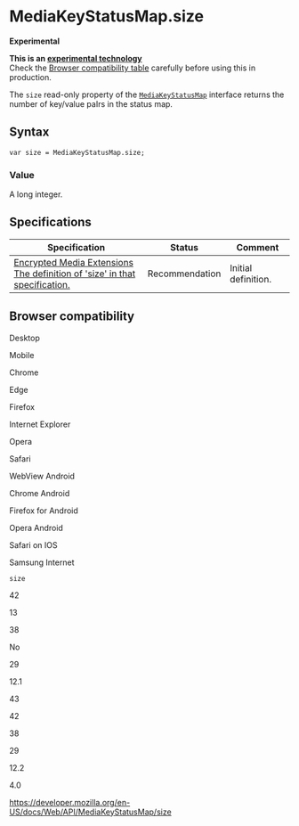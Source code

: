 MediaKeyStatusMap.size
======================

**Experimental**

**This is an [experimental technology](https://developer.mozilla.org/en-US/docs/MDN/Guidelines/Conventions_definitions#experimental)**  
Check the [Browser compatibility table](#browser_compatibility) carefully before using this in production.

The `size` read-only property of the [`MediaKeyStatusMap`](../mediakeystatusmap) interface returns the number of key/value paIrs in the status map.

Syntax
------

    var size = MediaKeyStatusMap.size;

### Value

A long integer.

Specifications
--------------

<table><thead><tr class="header"><th>Specification</th><th>Status</th><th>Comment</th></tr></thead><tbody><tr class="odd"><td><a href="https://w3c.github.io/encrypted-media/#dom-mediakeystatusmap-size">Encrypted Media Extensions<br />
<span class="small">The definition of 'size' in that specification.</span></a></td><td><span class="spec-rec">Recommendation</span></td><td>Initial definition.</td></tr></tbody></table>

Browser compatibility
---------------------

Desktop

Mobile

Chrome

Edge

Firefox

Internet Explorer

Opera

Safari

WebView Android

Chrome Android

Firefox for Android

Opera Android

Safari on IOS

Samsung Internet

`size`

42

13

38

No

29

12.1

43

42

38

29

12.2

4.0

<a href="https://developer.mozilla.org/en-US/docs/Web/API/MediaKeyStatusMap/size" class="_attribution-link">https://developer.mozilla.org/en-US/docs/Web/API/MediaKeyStatusMap/size</a>
